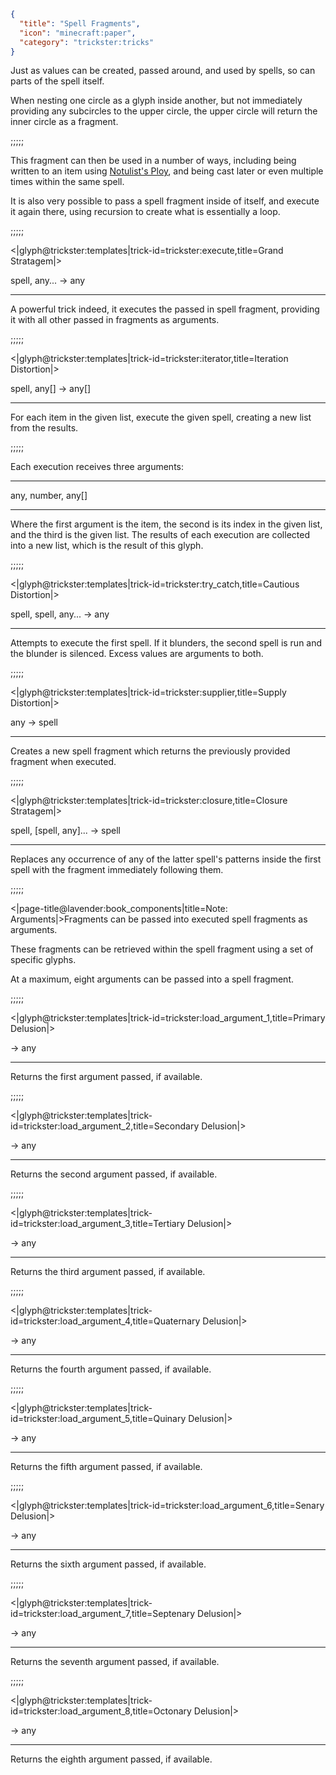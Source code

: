 ```json
{
  "title": "Spell Fragments",
  "icon": "minecraft:paper",
  "category": "trickster:tricks"
}
```

Just as values can be created, passed around, and used by spells, so can parts of the spell itself.


When nesting one circle as a glyph inside another, 
but not immediately providing any subcircles to the upper circle, 
the upper circle will return the inner circle as a fragment.

;;;;;

This fragment can then be used in a number of ways, including being written to an item using [Notulist's Ploy](^trickster:basic_tricks), 
and being cast later or even multiple times within the same spell.


It is also very possible to pass a spell fragment inside of itself, and execute it again there, 
using recursion to create what is essentially a loop.

;;;;;

<|glyph@trickster:templates|trick-id=trickster:execute,title=Grand Stratagem|>

spell, any... -> any

---

A powerful trick indeed, it executes the passed in spell fragment, 
providing it with all other passed in fragments as arguments.

;;;;;

<|glyph@trickster:templates|trick-id=trickster:iterator,title=Iteration Distortion|>

spell, any[] -> any[]

---

For each item in the given list, execute the given spell, creating a new list from the results.

;;;;;

Each execution receives three arguments:

---

any, number, any[]

---

Where the first argument is the item, the second is its index in the given list, 
and the third is the given list. The results of each execution are collected into a new list, 
which is the result of this glyph.

;;;;;

<|glyph@trickster:templates|trick-id=trickster:try_catch,title=Cautious Distortion|>

spell, spell, any... -> any

---

Attempts to execute the first spell. If it blunders, the second spell is run and the blunder is silenced. Excess values are arguments to both. 

;;;;;

<|glyph@trickster:templates|trick-id=trickster:supplier,title=Supply Distortion|>

any -> spell

---

Creates a new spell fragment which returns the previously provided fragment when executed.

;;;;;

<|glyph@trickster:templates|trick-id=trickster:closure,title=Closure Stratagem|>

spell, [spell, any]... -> spell

---

Replaces any occurrence of any of the latter spell's patterns inside the first spell
with the fragment immediately following them.

;;;;;

<|page-title@lavender:book_components|title=Note: Arguments|>Fragments can be passed into executed spell fragments as arguments.


These fragments can be retrieved within the spell fragment using a set of specific glyphs.


At a maximum, eight arguments can be passed into a spell fragment.

;;;;;

<|glyph@trickster:templates|trick-id=trickster:load_argument_1,title=Primary Delusion|>

-> any

---

Returns the first argument passed, if available.

;;;;;

<|glyph@trickster:templates|trick-id=trickster:load_argument_2,title=Secondary Delusion|>

-> any

---

Returns the second argument passed, if available.

;;;;;

<|glyph@trickster:templates|trick-id=trickster:load_argument_3,title=Tertiary Delusion|>

-> any

---

Returns the third argument passed, if available.

;;;;;

<|glyph@trickster:templates|trick-id=trickster:load_argument_4,title=Quaternary Delusion|>

-> any

---

Returns the fourth argument passed, if available.

;;;;;

<|glyph@trickster:templates|trick-id=trickster:load_argument_5,title=Quinary Delusion|>

-> any

---

Returns the fifth argument passed, if available.

;;;;;

<|glyph@trickster:templates|trick-id=trickster:load_argument_6,title=Senary Delusion|>

-> any

---

Returns the sixth argument passed, if available.

;;;;;

<|glyph@trickster:templates|trick-id=trickster:load_argument_7,title=Septenary Delusion|>

-> any

---

Returns the seventh argument passed, if available.

;;;;;

<|glyph@trickster:templates|trick-id=trickster:load_argument_8,title=Octonary Delusion|>

-> any

---

Returns the eighth argument passed, if available.
